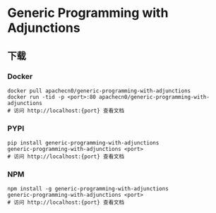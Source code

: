 # Generic Programming with Adjunctions

## 下载

### Docker

```
docker pull apachecn0/generic-programming-with-adjunctions
docker run -tid -p <port>:80 apachecn0/generic-programming-with-adjunctions
# 访问 http://localhost:{port} 查看文档
```

### PYPI

```
pip install generic-programming-with-adjunctions
generic-programming-with-adjunctions <port>
# 访问 http://localhost:{port} 查看文档
```

### NPM

```
npm install -g generic-programming-with-adjunctions
generic-programming-with-adjunctions <port>
# 访问 http://localhost:{port} 查看文档
```